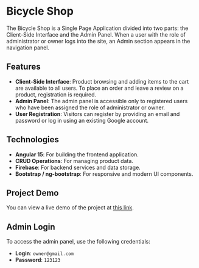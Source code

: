 # Bicycle Shop

The Bicycle Shop is a Single Page Application divided into two parts: the Client-Side Interface and the Admin Panel. When a user with the role of administrator or owner logs into the site, an Admin section appears in the navigation panel.

## Features

- **Client-Side Interface**: Product browsing and adding items to the cart are available to all users. To place an order and leave a review on a product, registration is required.
- **Admin Panel**: The admin panel is accessible only to registered users who have been assigned the role of administrator or owner.
- **User Registration**: Visitors can register by providing an email and password or log in using an existing Google account.

## Technologies

- **Angular 15**: For building the frontend application.
- **CRUD Operations**: For managing product data.
- **Firebase**: For backend services and data storage.
- **Bootstrap / ng-bootstrap**: For responsive and modern UI components.

## Project Demo

You can view a live demo of the project at [this link](https://online-store-82b00.web.app).

## Admin Login

To access the admin panel, use the following credentials:

- **Login**: `owner@gmail.com`
- **Password**: `123123`


